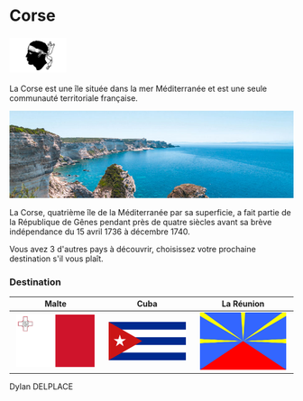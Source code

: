 # Corse

### <img src="../images/drapeau-corse.png" width=20% height=20%>

La Corse est une île située dans la mer Méditerranée et est une seule communauté territoriale française.

![photo-corse](../images/corse.jpg)

La Corse, quatrième île de la Méditerranée par sa superficie, a fait partie de la République de Gênes pendant près de quatre siècles avant sa brève indépendance du 15 avril 1736 à décembre 1740.

Vous avez 3 d'autres pays à découvrir, choisissez votre prochaine destination s'il vous plaît.

### Destination
Malte | Cuba | La Réunion 
:----:|:--:|:---:
<img src="../images/drapeau-malte.png" width=93% height=93% src=https://github.com/ssagnane1/tp2-labyrinthe/blob/main/jeu-heros-sdc/Malte.md> | <img src="../images/drapeau-cuba.png" width=93% height=93% src=https://github.com/ssagnane1/tp2-labyrinthe/blob/main/jeu-heros-sdc/Cuba.md> | <img src="../images/drapeau-la-reunion.png" width=93% height=93% src=https://github.com/ssagnane1/tp2-labyrinthe/blob/main/jeu-heros-sdc/Réunion.md>


Dylan DELPLACE
